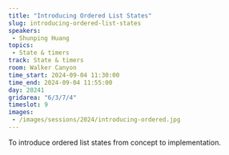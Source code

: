 ```yaml
---
title: "Introducing Ordered List States"
slug: introducing-ordered-list-states
speakers:
 - Shunping Huang
topics:
 - State & timers
track: State & timers
room: Walker Canyon
time_start: 2024-09-04 11:30:00
time_end: 2024-09-04 11:55:00
day: 20241
gridarea: "6/3/7/4"
timeslot: 9
images:
 - /images/sessions/2024/introducing-ordered.jpg 
---
```


To introduce ordered list states from concept to implementation.